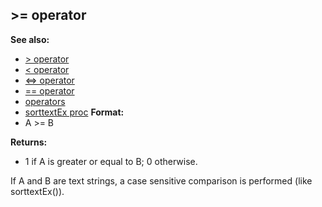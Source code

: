 ## \>= operator
**See also:**
*   [\> operator](/ref/operator/%3e.md) 
*   [\< operator](/ref/operator/%3c.md) 
*   [\<=\> operator](/ref/operator/%3c=%3e.md) 
*   [== operator](/ref/operator/==.md) 
*   [operators](/ref/operator.md) 
*   [sorttextEx proc](/ref/proc/sorttextEx.md) <!-- -->
**Format:**
*   A \>= B
<!-- -->
**Returns:**
*   1 if A is greater or equal to B; 0 otherwise.


If A and B are text strings, a case sensitive comparison is
performed (like sorttextEx()).